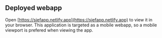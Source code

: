 ## Deployed webapp

Open [https://sjefapp.netlify.app](https://sjefapp.netlify.app) to view it in your browser.
This application is targeted as a mobile webapp, so a mobile viewport is prefered when viewing the app.
